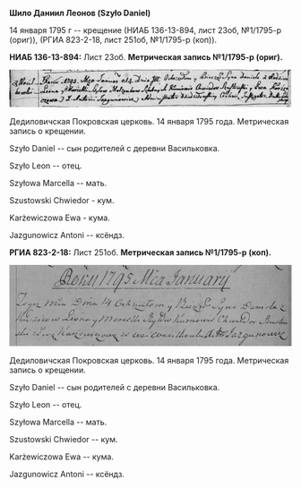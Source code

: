 **Шило Даниил Леонов (Szyło Daniel)**

14 января 1795 г -- крещение (НИАБ 136-13-894, лист 23об, №1/1795-р
(ориг)), (РГИА 823-2-18, лист 251об, №1/1795-р (коп)).

**НИАБ 136-13-894:** Лист 23об. **Метрическая запись №1/1795-р (ориг).**

![](./media/4bc66e64143c111fb8981bfad9234c197d6af87d.png)

Дедиловичская Покровская церковь. 14 января 1795 года. Метрическая
запись о крещении.

Szyło Daniel -- сын родителей с деревни Васильковка.

Szyło Leon -- отец.

Szyłowa Marcella -- мать.

Szustowski Chwiedor - кум.

Karżewiczowa Ewa - кума.

Jazgunowicz Antoni -- ксёндз.

**РГИА 823-2-18:** Лист 251об. **Метрическая запись №1/1795-р (коп).**

![](./media/63b80d11b834147ce1797244e70b0869138cde50.png)

Дедиловичская Покровская церковь. 14 января 1795 года. Метрическая
запись о крещении.

Szyło Daniel -- сын родителей с деревни Васильковка.

Szyło Leon -- отец.

Szyłowa Marcella -- мать.

Szustowski Chwiedor -- кум.

Karżewiczowa Ewa -- кума.

Jazgunowicz Antoni -- ксёндз.
